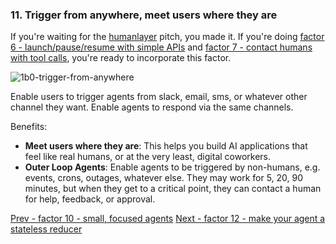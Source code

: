 
### 11. Trigger from anywhere, meet users where they are

If you're waiting for the [humanlayer](https://humanlayer.dev) pitch, you made it. If you're doing [factor 6 - launch/pause/resume with simple APIs](https://github.com/humanlayer/12-factor-agents/blob/main/content/factor-6-launch-pause-resume.md) and [factor 7 - contact humans with tool calls](https://github.com/humanlayer/12-factor-agents/blob/main/content/factor-7-contact-humans-with-tools.md), you're ready to incorporate this factor.

![1b0-trigger-from-anywhere](https://github.com/humanlayer/12-factor-agents/blob/main/img/1b0-trigger-from-anywhere.png)

Enable users to trigger agents from slack, email, sms, or whatever other channel they want. Enable agents to respond via the same channels.

Benefits:

- **Meet users where they are**: This helps you build AI applications that feel like real humans, or at the very least, digital coworkers.
- **Outer Loop Agents**: Enable agents to be triggered by non-humans, e.g. events, crons, outages, whatever else. They may work for 5, 20, 90 minutes, but when they get to a critical point, they can contact a human for help, feedback, or approval.

[Prev - factor 10 - small, focused agents](https://github.com/humanlayer/12-factor-agents/blob/main/content/factor-10-small-focused-agents.md) [Next - factor 12 - make your agent a stateless reducer](https://github.com/humanlayer/12-factor-agents/blob/main/content/factor-12-stateless-reducer.md)